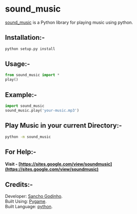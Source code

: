 # sound_music

[sound_music](https://github.com/sancho1952007/sound_music) is a Python library for playing music using python.

## Installation:-

```bash
python setup.py install
```
## Usage:-
```python
from sound_music import *
play()
```

## Example:-

```python
import sound_music
sound_music.play('your-music.mp3')
```

## Play Music in your current Directory:-

```bash
python -m sound_music
```
## For Help:-

#### Visit - [https://sites.google.com/view/soundmusic](https://sites.google.com/view/soundmusic)

## Credits:-

Developer: [Sancho Godinho](https://github.com/sancho1952007).  
Built Using: [Pygame](https://pygame.org).  
Built Language: [python](https://python.org).
